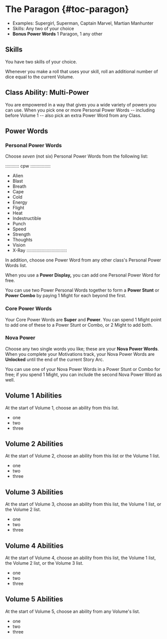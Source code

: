 # The Paragon  {#toc-paragon}

- Examples: Supergirl, Superman, Captain Marvel, Martian Manhunter
- Skills: Any two of your choice
- **Bonus Power Words** 1 Paragon, 1 any other

## Skills

You have two skills of your choice.

Whenever you make a roll that uses your skill, roll an additional number of 
dice equal to the current Volume.

## Class Ability: Multi-Power

You are empowered in a way that gives you a wide variety of powers you can use. 
When you pick one or more Personal Power Words -- including before Volume 1 -- 
also pick an extra Power Word from any Class.

## Power Words


### Personal Power Words

Choose *seven* (not six) Personal Power Words from the following list:

::::::::::: cpw ::::::::::::::::
- Alien
- Blast
- Breath
- Cape 
- Cold
- Energy
- Flight
- Heat
- Indestructible
- Punch
- Speed
- Strength
- Thoughts
- Vision
- X-Ray
::::::::::::::::::::::::::::::::

In addition, choose one Power Word from any other class's Personal Power Words list.

When you use a **Power Display,** you can add one Personal Power Word for free.

You can use two Power Personal Words together to form a **Power Stunt** or **Power Combo**
by paying 1 Might for each beyond the first.

### Core Power Words

Your Core Power Words are **Super** and **Power**. 
You can spend 1 Might point to add one of these to a Power Stunt or Combo,
or 2 Might to add both.

### Nova Power

Choose any two single words you like; these are your **Nova Power Words**.
When you complete your Motivations track, your Nova Power Words are **Unlocked**
until the end of the current Story Arc.

You can use one of your Nova Power Words in a Power Stunt or Combo for free; if you spend
1 Might, you can include the second Nova Power Word as well.

## Volume 1 Abilities

At the start of Volume 1, choose an ability from this list.

- one
- two
- three

## Volume 2 Abilities

At the start of Volume 2, choose an ability from this list or the Volume 1 list.

- one
- two
- three

## Volume 3 Abilities

At the start of Volume 3, choose an ability from this list, the Volume 1 list, or the Volume 2 list.

- one
- two
- three

## Volume 4 Abilities

At the start of Volume 4, choose an ability from this list, the Volume 1 list, the Volume 2 list, or the Volume 3 list.

- one
- two
- three

## Volume 5 Abilities

At the start of Volume 5, choose an ability from any Volume's list.

- one
- two
- three

